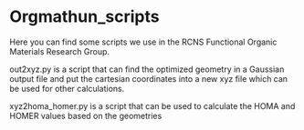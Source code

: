 # Orgmathun_scripts
Here you can find some scripts we use in the RCNS Functional Organic Materials Research Group.


out2xyz.py is a script that can find the optimized geometry in a Gaussian output file and put the cartesian coordinates into a new xyz file which can be used for other calculations.

xyz2homa_homer.py is a script that can be used to calculate the HOMA and HOMER values based on the geometries
